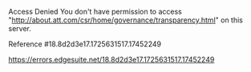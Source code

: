 Access Denied
You don't have permission to access "http://about.att.com/csr/home/governance/transparency.html" on this server.

Reference #18.8d2d3e17.1725631517.17452249

https://errors.edgesuite.net/18.8d2d3e17.1725631517.17452249